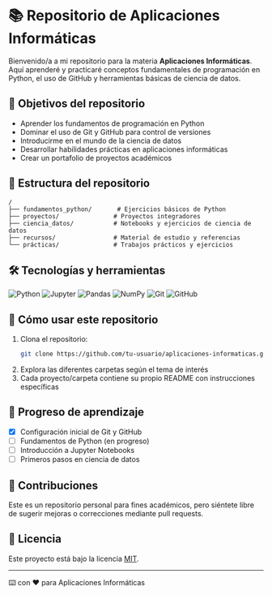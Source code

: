 # 📚 Repositorio de Aplicaciones Informáticas

Bienvenido/a a mi repositorio para la materia **Aplicaciones Informáticas**. Aquí aprenderé y practicaré conceptos fundamentales de programación en Python, el uso de GitHub y herramientas básicas de ciencia de datos.

## 🎯 Objetivos del repositorio

- Aprender los fundamentos de programación en Python
- Dominar el uso de Git y GitHub para control de versiones
- Introducirme en el mundo de la ciencia de datos
- Desarrollar habilidades prácticas en aplicaciones informáticas
- Crear un portafolio de proyectos académicos

## 📂 Estructura del repositorio

```
/
├── fundamentos_python/       # Ejercicios básicos de Python
├── proyectos/               # Proyectos integradores
├── ciencia_datos/           # Notebooks y ejercicios de ciencia de datos
├── recursos/                # Material de estudio y referencias
└── prácticas/               # Trabajos prácticos y ejercicios
```

## 🛠 Tecnologías y herramientas

![Python](https://img.shields.io/badge/Python-3776AB?style=for-the-badge&logo=python&logoColor=white)
![Jupyter](https://img.shields.io/badge/Jupyter-F37626?style=for-the-badge&logo=Jupyter&logoColor=white)
![Pandas](https://img.shields.io/badge/Pandas-2C2D72?style=for-the-badge&logo=pandas&logoColor=white)
![NumPy](https://img.shields.io/badge/Numpy-013243?style=for-the-badge&logo=numpy&logoColor=white)
![Git](https://img.shields.io/badge/Git-F05032?style=for-the-badge&logo=git&logoColor=white)
![GitHub](https://img.shields.io/badge/GitHub-181717?style=for-the-badge&logo=github&logoColor=white)

## 📌 Cómo usar este repositorio

1. Clona el repositorio:
   ```bash
   git clone https://github.com/tu-usuario/aplicaciones-informaticas.git
   ```
2. Explora las diferentes carpetas según el tema de interés
3. Cada proyecto/carpeta contiene su propio README con instrucciones específicas

## 📅 Progreso de aprendizaje

- [x] Configuración inicial de Git y GitHub
- [ ] Fundamentos de Python (en progreso)
- [ ] Introducción a Jupyter Notebooks
- [ ] Primeros pasos en ciencia de datos

## 🤝 Contribuciones

Este es un repositorio personal para fines académicos, pero siéntete libre de sugerir mejoras o correcciones mediante pull requests.

## 📜 Licencia

Este proyecto está bajo la licencia [MIT](LICENSE).

---

⌨️ con ❤️ para Aplicaciones Informáticas
